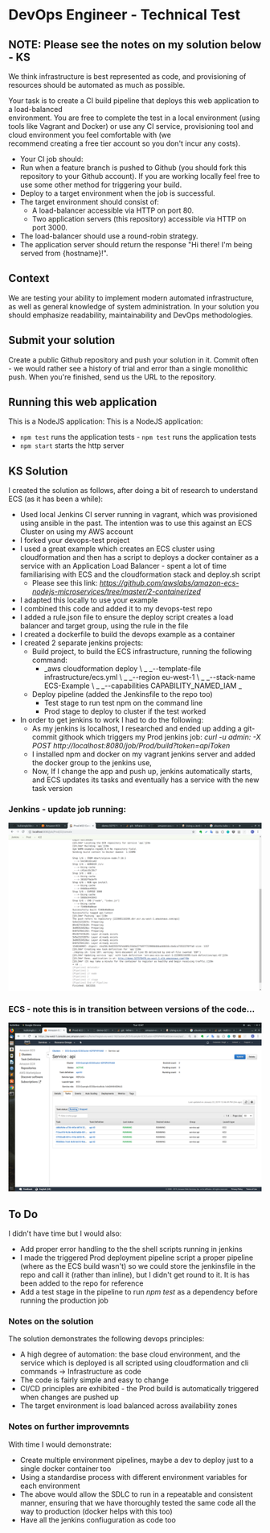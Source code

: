 # DevOps Engineer - Technical Test	

## NOTE: Please see the notes on my solution below - KS

We think infrastructure is best represented as code, and provisioning of resources should be automated as much as possible.	

 Your task is to create a CI build pipeline that deploys this web application to a load-balanced	
environment. You are free to complete the test in a local environment (using tools like Vagrant and	
Docker) or use any CI service, provisioning tool and cloud environment you feel comfortable with (we	
recommend creating a free tier account so you don't incur any costs).	

 * Your CI job should:	
  * Run when a feature branch is pushed to Github (you should fork this repository to your Github account). If you are working locally feel free to use some other method for triggering your build.	
  * Deploy to a target environment when the job is successful.	
* The target environment should consist of:	
  * A load-balancer accessible via HTTP on port 80.	
  * Two application servers (this repository) accessible via HTTP on port 3000.	
* The load-balancer should use a round-robin strategy.	
* The application server should return the response "Hi there! I'm being served from {hostname}!".	

 ## Context	
We are testing your ability to implement modern automated infrastructure, as well as general knowledge of system administration. In your solution you should emphasize readability, maintainability and DevOps methodologies.	

 ## Submit your solution	
Create a public Github repository and push your solution in it. Commit often - we would rather see a history of trial and error than a single monolithic push. When you're finished, send us the URL to the repository.	

 ## Running this web application	
 This is a NodeJS application:	This is a NodeJS application:

- `npm test` runs the application tests	- `npm test` runs the application tests
- `npm start` starts the http server

## KS Solution

I created the solution as follows, after doing a bit of research to understand ECS (as it has been a while):

* Used local Jenkins CI server running in vagrant, which was provisioned using ansible in the past.  The intention was to use this against an ECS Cluster on using my AWS account
* I forked your devops-test project
* I used a great example which creates an ECS cluster using cloudformation and then has a script to deploys a docker container as a service with an Application Load Balancer - spent a lot of time familiarising with ECS and the cloudformation stack and deploy.sh script
   * Please see this link: _https://github.com/awslabs/amazon-ecs-nodejs-microservices/tree/master/2-containerized_
* I adapted this locally to use your example
* I combined this code and added it to my devops-test repo
* I added a rule.json file to ensure the deploy script creates a load balancer and target group, using the rule in the file
* I created a dockerfile to build the devops example as a container
* I created 2 separate jenkins projects:
  * Build project, to build the ECS infrastructure, running the following command:
     * _aws cloudformation deploy \ _
_--template-file infrastructure/ecs.yml \ _
_--region eu-west-1 \ _
_--stack-name ECS-Example \ _
_--capabilities CAPABILITY_NAMED_IAM _
  * Deploy pipeline (added the Jenkinsfile to the repo too)
     * Test stage to run test npm on the command line
     * Prod stage to deploy to cluster if the test worked
* In order to get jenkins to work I had to do the following:
   * As my jenkins is localhost, I researched and ended up adding a git-commit githook which triggers my Prod jenkins job: _curl -u admin:<my api token> -X POST http://localhost:8080/job/Prod/build?token=apiToken_ 
   * I installed npm and docker on my vagrant jenkins server and added the docker group to the jenkins use, 
   * Now, If I change the app and push up, jenkins automatically starts, and ECS updates its tasks and eventually has a service with the new task version 

### Jenkins - update job running:

![jenkins pic](jenkins.png)

### ECS - note this is in transition between versions of the code...

![ECS pic](ECS.png)

## To Do

I didn't have time but I would also:
* Add proper error handling to the the shell scripts running in jenkins
* I made the triggered Prod deployment pipeline script a proper pipeline (where as the ECS build wasn't) so we could store the jenkinsfile in the repo and call it (rather than inline), but I didn't get round to it.  It is has been added to the repo for reference
* Add a test stage in the pipeline to run _npm test_ as a dependency before running the production job 

### Notes on the solution

The solution demonstrates the following devops principles:
* A high degree of automation: the base cloud environment, and the service which is deployed is all scripted using cloudformation and cli commands -> Infrastructure as code
* The code is fairly simple and easy to change
* CI/CD principles are exhibited - the Prod build is automatically triggered when changes are pushed up
* The target environment is load balanced across availability zones

### Notes on further improvemnts

With time I would demonstrate:

* Create multiple environment pipelines, maybe a dev to deploy just to a single docker container too
* Using a standardise process with different environment variables for each environment
* The above would allow the SDLC to run in a repeatable and consistent manner, ensuring that we have thoroughly tested the same code all the way to production (docker helps with this too)
* Have all the jenkins confiuguration as code too
